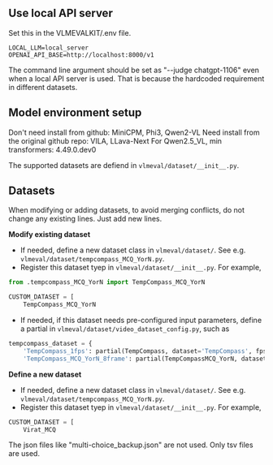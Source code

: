 ## Use local API server

Set this in the VLMEVALKIT/.env file.

```
LOCAL_LLM=local_server
OPENAI_API_BASE=http://localhost:8000/v1
```

The command line argument should be set as "--judge chatgpt-1106" even when a local API server is used. That is because the hardcoded  requirement in different datasets.

## Model environment setup

Don't need install from github: MiniCPM, Phi3, Qwen2-VL
Need install from the original github repo: VILA, LLava-Next
For Qwen2.5_VL, min transformers: 4.49.0.dev0

The supported datasets are defiend in `vlmeval/dataset/__init__.py`.

## Datasets

When modifying or adding datasets, to avoid merging conflicts, do not change any existing lines. Just add new lines.

**Modify existing dataset**

* If needed, define a new dataset class in `vlmeval/dataset/`. See e.g. `vlmeval/dataset/tempcompass_MCQ_YorN.py`.
* Register this dataset tyep in `vlmeval/dataset/__init__.py`. For example,
```python
from .tempcompass_MCQ_YorN import TempCompass_MCQ_YorN
```

```python
CUSTOM_DATASET = [        
    TempCompass_MCQ_YorN
```
* If needed, if this dataset needs pre-configured input parameters, define a partial in `vlmeval/dataset/video_dataset_config.py`, such as
```python
tempcompass_dataset = {    
    'TempCompass_1fps': partial(TempCompass, dataset='TempCompass', fps=1.0),
    'TempCompass_MCQ_YorN_8frame': partial(TempCompassMCQ_YorN, dataset='TempCompass', nframe=8),
```

**Define a new dataset**

* If needed, define a new dataset class in `vlmeval/dataset/`. See e.g. `vlmeval/dataset/tempcompass_MCQ_YorN.py`.
* Register this dataset tyep in `vlmeval/dataset/__init__.py`. For example,
```python
CUSTOM_DATASET = [    
    Virat_MCQ
```

The json files like "multi-choice_backup.json" are not used. Only tsv files are used.